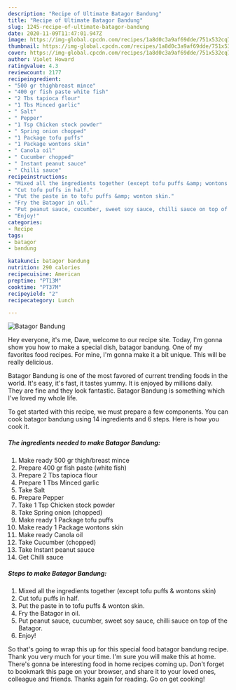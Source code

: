 ```yaml
---
description: "Recipe of Ultimate Batagor Bandung"
title: "Recipe of Ultimate Batagor Bandung"
slug: 1245-recipe-of-ultimate-batagor-bandung
date: 2020-11-09T11:47:01.947Z
image: https://img-global.cpcdn.com/recipes/1a8d0c3a9af69dde/751x532cq70/batagor-bandung-recipe-main-photo.jpg
thumbnail: https://img-global.cpcdn.com/recipes/1a8d0c3a9af69dde/751x532cq70/batagor-bandung-recipe-main-photo.jpg
cover: https://img-global.cpcdn.com/recipes/1a8d0c3a9af69dde/751x532cq70/batagor-bandung-recipe-main-photo.jpg
author: Violet Howard
ratingvalue: 4.3
reviewcount: 2177
recipeingredient:
- "500 gr thighbreast mince"
- "400 gr fish paste white fish"
- "2 Tbs tapioca flour"
- "1 Tbs Minced garlic"
- " Salt"
- " Pepper"
- "1 Tsp Chicken stock powder"
- " Spring onion chopped"
- "1 Package tofu puffs"
- "1 Package wontons skin"
- " Canola oil"
- " Cucumber chopped"
- " Instant peanut sauce"
- " Chilli sauce"
recipeinstructions:
- "Mixed all the ingredients together (except tofu puffs &amp; wontons skin)"
- "Cut tofu puffs in half."
- "Put the paste in to tofu puffs &amp; wonton skin."
- "Fry the Batagor in oil."
- "Put peanut sauce, cucumber, sweet soy sauce, chilli sauce on top of the Batagor."
- "Enjoy!"
categories:
- Recipe
tags:
- batagor
- bandung

katakunci: batagor bandung 
nutrition: 290 calories
recipecuisine: American
preptime: "PT13M"
cooktime: "PT37M"
recipeyield: "2"
recipecategory: Lunch

---
```



![Batagor Bandung](https://img-global.cpcdn.com/recipes/1a8d0c3a9af69dde/751x532cq70/batagor-bandung-recipe-main-photo.jpg)

Hey everyone, it's me, Dave, welcome to our recipe site. Today, I'm gonna show you how to make a special dish, batagor bandung. One of my favorites food recipes. For mine, I'm gonna make it a bit unique. This will be really delicious.



Batagor Bandung is one of the most favored of current trending foods in the world. It's easy, it's fast, it tastes yummy. It is enjoyed by millions daily. They are fine and they look fantastic. Batagor Bandung is something which I've loved my whole life.


To get started with this recipe, we must prepare a few components. You can cook batagor bandung using 14 ingredients and 6 steps. Here is how you cook it.

<!--inarticleads1-->

##### The ingredients needed to make Batagor Bandung:

1. Make ready 500 gr thigh/breast mince
1. Prepare 400 gr fish paste (white fish)
1. Prepare 2 Tbs tapioca flour
1. Prepare 1 Tbs Minced garlic
1. Take  Salt
1. Prepare  Pepper
1. Take 1 Tsp Chicken stock powder
1. Take  Spring onion (chopped)
1. Make ready 1 Package tofu puffs
1. Make ready 1 Package wontons skin
1. Make ready  Canola oil
1. Take  Cucumber (chopped)
1. Take  Instant peanut sauce
1. Get  Chilli sauce




<!--inarticleads2-->

##### Steps to make Batagor Bandung:

1. Mixed all the ingredients together (except tofu puffs &amp; wontons skin)
1. Cut tofu puffs in half.
1. Put the paste in to tofu puffs &amp; wonton skin.
1. Fry the Batagor in oil.
1. Put peanut sauce, cucumber, sweet soy sauce, chilli sauce on top of the Batagor.
1. Enjoy!




So that's going to wrap this up for this special food batagor bandung recipe. Thank you very much for your time. I'm sure you will make this at home. There's gonna be interesting food in home recipes coming up. Don't forget to bookmark this page on your browser, and share it to your loved ones, colleague and friends. Thanks again for reading. Go on get cooking!
